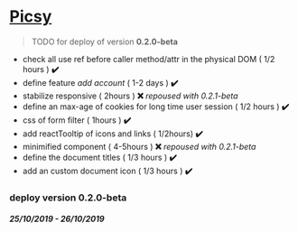 # [Picsy](https://orivoir.github.io/picsy)

> TODO for deploy of version **0.2.0-beta** 

- check all use ref before caller method/attr in the physical DOM ( 1/2 hours ) **✔️** 
- define feature *add account* ( 1-2 days ) **✔️**
- stabilize responsive ( 2hours ) **❌** *repoused with 0.2.1-beta*
- define an max-age of cookies for long time user session ( 1/2 hours ) **✔️**
- css of form filter ( 1hours ) **✔️**
- add reactTooltip of icons and links ( 1/2hours) **✔️**
- minimified component ( 4-5hours ) **❌** *repoused with 0.2.1-beta*
- define the document titles ( 1/3 hours ) **✔️️️️️️**
- add an custom document icon ( 1/3 hours ) **✔️**

### deploy version **0.2.0-beta** 
#### *25/10/2019 - 26/10/2019*
